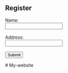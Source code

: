 <!DOCTYPE html>
<html>
<head>
  <title>Register</title>
</head>
<body>
  <h2>Register</h2>
  <form>
    <label>Name:</label><br>
    <input type="text" name="name"><br><br>
    <label>Address:</label><br>
    <input type="text" name="address"><br><br>
    <button type="submit">Submit</button>
  </form>
</body>
</html> # My-website
